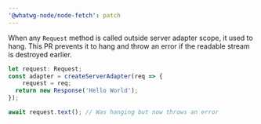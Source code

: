 ```yaml
---
'@whatwg-node/node-fetch': patch
---
```


When any `Request` method is called outside server adapter scope, it used to hang.
This PR prevents it to hang and throw an error if the readable stream is destroyed earlier.

```ts
let request: Request;
const adapter = createServerAdapter(req => {
    request = req;
  return new Response('Hello World');
});

await request.text(); // Was hanging but now throws an error
```